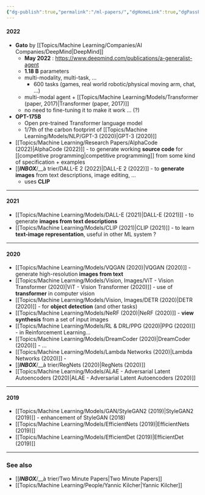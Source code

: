 ```yaml
---
{"dg-publish":true,"permalink":"/ml-papers/","dgHomeLink":true,"dgPassFrontmatter":false}
---
```



#### 2022
- **Gato** by [[Topics/Machine Learning/Companies/AI Companies/DeepMind|DeepMind]]
	- **May 2022** : https://www.deepmind.com/publications/a-generalist-agent
	- **1.18 B** parameters
	- multi-modality, multi-task, …
		- 600 tasks (games, real world robotic/physical moving arm, chat, …)
	- multi-modal agent + [[Topics/Machine Learning/Models/Transformer (paper, 2017)|Transformer (paper, 2017)]]
	- no need to fine-tuning it to make it work … (?)
- **OPT-175B**
	- Open pre-trained Transformer language model
	- 1/7th of the carbon footprint of [[Topics/Machine Learning/Models/NLP/GPT-3 (2020)|GPT-3 (2020)]]
- [[Topics/Machine Learning/Research Papers/AlphaCode (2022)|AlphaCode (2022)]] - to generate working **source code** for [[competitive programming|competitive programming]] from some kind of specification + examples
- [[___INBOX___/__à trier/DALL-E 2 (2022)|DALL-E 2 (2022)]] - to **generate images** from text descriptions, image editing, …
	- uses **CLIP**

---
#### 2021
- [[Topics/Machine Learning/Models/DALL-E (2021)|DALL-E (2021)]] - to generate **images from text descriptions**
- [[Topics/Machine Learning/Models/CLIP (2021)|CLIP (2021)]] - to learn **text-image representation**, useful in other ML system ?

---
#### 2020
- [[Topics/Machine Learning/Models/VQGAN (2020)|VQGAN (2020)]] - generate high-resolution **images from text**
- [[Topics/Machine Learning/Models/Vision, Images/ViT - Vision Transformer (2020)|ViT - Vision Transformer (2020)]] - use of **transformer** in computer vision
- [[Topics/Machine Learning/Models/Vision, Images/DETR (2020)|DETR (2020)]] - for **object detection** (and other tasks)
- [[Topics/Machine Learning/Models/NeRF (2020)|NeRF (2020)]] - **view synthesis** from a set of input images
- [[Topics/Machine Learning/Models/RL & DRL/PPG (2020)|PPG (2020)]] - in Reinforcement Learning…
- [[Topics/Machine Learning/Models/DreamCoder (2020)|DreamCoder (2020)]] - …
- [[Topics/Machine Learning/Models/Lambda Networks (2020)|Lambda Networks (2020)]] - 
- [[___INBOX___/__à trier/RegNets (2020)|RegNets (2020)]]
- [[Topics/Machine Learning/Models/ALAE - Adversarial Latent Autoencoders (2020)|ALAE - Adversarial Latent Autoencoders (2020)]]

---
#### 2019
- [[Topics/Machine Learning/Models/GAN/StyleGAN2 (2019)|StyleGAN2 (2019)]] - enhancement of StyleGAN (2018)
- [[Topics/Machine Learning/Models/EfficientNets (2019)|EfficientNets (2019)]]
- [[Topics/Machine Learning/Models/EfficientDet (2019)|EfficientDet (2019)]]

---
### See also
- [[___INBOX___/__à trier/Two Minute Papers|Two Minute Papers]]
- [[Topics/Machine Learning/People/Yannic Kilcher|Yannic Kilcher]]
